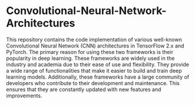 # Convolutional-Neural-Network-Architectures
This repository contains the code implementation of various well-known Convolutional Neural Network (CNN) architectures in TensorFlow 2.x and PyTorch. The primary reason for using these two frameworks is their popularity in deep learning. These frameworks are widely used in the industry and academia due to their ease of use and flexibility. They provide a wide range of functionalities that make it easier to build and train deep learning models. Additionally, these frameworks have a large community of developers who contribute to their development and maintenance. This ensures that they are constantly updated with new features and improvements.
